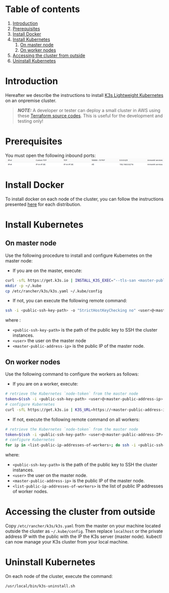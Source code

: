 # Table of contents

1. [Introduction](#introduction)
2. [Prerequisites](#prerequisites)
3. [Install Docker](#install-docker)
4. [Install Kubernetes](#install-kubernetes)
    1. [On master node](#on-master-node)
    2. [On worker nodes](#on-worker-nodes)
5. [Accessing the cluster from outside](#accessing-the-cluster-from-outside)
6. [Uninstall Kubernetes](#uninstall-kubernetes)

# Introduction

Hereafter we describe the instructions to install [K3s Lightweight Kubernetes](https://rancher.com/docs/k3s/latest/en/)
on an onpremise cluster.

> **_NOTE:_** A developer or tester can deploy a small cluster in AWS using these [Terraform source codes](../../utils/create-cluster). This is useful for the development and testing only!

# Prerequisites

You must open the following inbound ports:
![](../../utils/create-cluster/images/ports.png)

# Install Docker

To install docker on each node of the cluster, you can follow the instructions
presented [here](https://docs.docker.com/engine/install/) for each distribution.

# Install Kubernetes

## On master node

Use the following procedure to install and configure Kubernetes on the master node:

* If you are on the master, execute:

```bash
curl -sfL https://get.k3s.io | INSTALL_K3S_EXEC="--tls-san <master-public-address-ip> --cluster-cidr 192.168.0.0/16" sh -s - --write-kubeconfig-mode 644
mkdir -p ~/.kube
cp /etc/rancher/k3s/k3s.yaml ~/.kube/config
```

* If not, you can execute the following remote command:

```bash
ssh -i <public-ssh-key-path> -o "StrictHostKeyChecking no" <user>@<master-public-address-ip> 'curl -sfL https://get.k3s.io | INSTALL_K3S_EXEC="--tls-san <master-public-address-ip> --cluster-cidr 192.168.0.0/16" sh -s - --write-kubeconfig-mode 644 ; mkdir -p ~/.kube ; cp /etc/rancher/k3s/k3s.yaml ~/.kube/config'
```

where :

* `<public-ssh-key-path>` is the path of the public key to SSH the cluster instances.
* `<user>` the user on the master node
* `<master-public-address-ip>` is the public IP of the master node.

## On worker nodes

Use the following command to configure the workers as follows:

* If you are on a worker, execute:

```bash
# retrieve the Kubernetes `node-token` from the master node
token=$(ssh -i <public-ssh-key-path> <user>@<master-public-address-ip> 'sudo cat /var/lib/rancher/k3s/server/node-token')
# configure Kubernetes
curl -sfL https://get.k3s.io | K3S_URL=https://<master-public-address-ip>:6443 K3S_TOKEN=$token sh -
```

* If not, execute the following remote command on all workers:

```bash
# retrieve the Kubernetes `node-token` from the master node
token=$(ssh -i <public-ssh-key-path> <user>@<master-public-address-IP> 'sudo cat /var/lib/rancher/k3s/server/node-token')
# configure Kubernetes
for ip in <list-public-ip-addresses-of-workers>; do ssh -i <public-ssh-key-path> -o "StrictHostKeyChecking no" <user>@$ip "curl -sfL https://get.k3s.io | K3S_URL=https://<master-public-address-ip>:6443 K3S_TOKEN=$token sh -"; done
```

where:

* `<public-ssh-key-path>` is the path of the public key to SSH the cluster instances.
* `<user>` the user on the master node.
* `<master-public-address-ip>` is the public IP of the master node.
* `<list-public-ip-addresses-of-workers>` is the list of public IP addresses of worker nodes.

# Accessing the cluster from outside

Copy `/etc/rancher/k3s/k3s.yaml` from the master on your machine located outside the cluster as `~/.kube/config`. Then
replace `localhost` or the private address IP with the public with the IP the K3s server (master node). kubectl can now
manage your K3s cluster from your local machine.

# Uninstall Kubernetes

On each node of the cluster, execute the command:

```bash
/usr/local/bin/k3s-uninstall.sh
```
